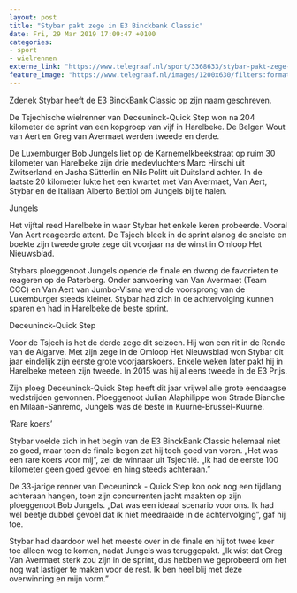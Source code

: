```yaml
---
layout: post
title: "Stybar pakt zege in E3 Binckbank Classic"
date: Fri, 29 Mar 2019 17:09:47 +0100
categories: 
- sport 
- wielrennen 
externe_link: "https://www.telegraaf.nl/sport/3368633/stybar-pakt-zege-in-e3-binckbank-classic"
feature_image: "https://www.telegraaf.nl/images/1200x630/filters:format(jpeg):quality(80)/cdn-kiosk-api.telegraaf.nl/1ede57c6-5248-11e9-9185-02d1dbdc35d1.jpg"
---
```


<p class="intro">Zdenek Stybar heeft de E3 BinckBank Classic op zijn naam geschreven.</p> <p>De Tsjechische wielrenner van Deceuninck-Quick Step won na 204 kilometer de sprint van een kopgroep van vijf in Harelbeke. De Belgen Wout van Aert en Greg van Avermaet werden tweede en derde.</p><p>De Luxemburger Bob Jungels liet op de Karnemelkbeekstraat op ruim 30 kilometer van Harelbeke zijn drie medevluchters Marc Hirschi uit Zwitserland en Jasha Sütterlin en Nils Politt uit Duitsland achter. In de laatste 20 kilometer lukte het een kwartet met Van Avermaet, Van Aert, Stybar en de Italiaan Alberto Bettiol om Jungels bij te halen.</p><p>Jungels</p><p>Het vijftal reed Harelbeke in waar Stybar het enkele keren probeerde. Vooral Van Aert reageerde attent. De Tsjech bleek in de sprint alsnog de snelste en boekte zijn tweede grote zege dit voorjaar na de winst in Omloop Het Nieuwsblad.</p><p>Stybars ploeggenoot Jungels opende de finale en dwong de favorieten te reageren op de Paterberg. Onder aanvoering van Van Avermaet (Team CCC) en Van Aert van Jumbo-Visma werd de voorsprong van de Luxemburger steeds kleiner. Stybar had zich in de achtervolging kunnen sparen en had in Harelbeke de beste sprint.</p><p>Deceuninck-Quick Step</p><p>Voor de Tsjech is het de derde zege dit seizoen. Hij won een rit in de Ronde van de Algarve. Met zijn zege in de Omloop Het Nieuwsblad won Stybar dit jaar eindelijk zijn eerste grote voorjaarskoers. Enkele weken later pakt hij in Harelbeke meteen zijn tweede. In 2015 was hij al eens tweede in de E3 Prijs.</p><p>Zijn ploeg Deceuninck-Quick Step heeft dit jaar vrijwel alle grote eendaagse wedstrijden gewonnen. Ploeggenoot Julian Alaphilippe won Strade Bianche en Milaan-Sanremo, Jungels was de beste in Kuurne-Brussel-Kuurne.</p><p>’Rare koers’</p><p>Stybar voelde zich in het begin van de E3 BinckBank Classic helemaal niet zo goed, maar toen de finale begon zat hij toch goed van voren. „Het was een rare koers voor mij”, zei de winnaar uit Tsjechië. „Ik had de eerste 100 kilometer geen goed gevoel en hing steeds achteraan.”</p><p>De 33-jarige renner van Deceuninck - Quick Step kon ook nog een tijdlang achteraan hangen, toen zijn concurrenten jacht maakten op zijn ploeggenoot Bob Jungels. „Dat was een ideaal scenario voor ons. Ik had wel beetje dubbel gevoel dat ik niet meedraaide in de achtervolging”, gaf hij toe.</p><p>Stybar had daardoor wel het meeste over in de finale en hij tot twee keer toe alleen weg te komen, nadat Jungels was teruggepakt. „Ik wist dat Greg Van Avermaet sterk zou zijn in de sprint, dus hebben we geprobeerd om het nog wat lastiger te maken voor de rest. Ik ben heel blij met deze overwinning en mijn vorm.”</p>
